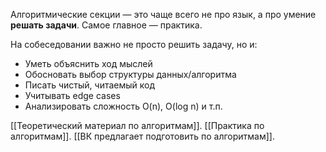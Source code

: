  Алгоритмические секции — это чаще всего не про язык, а про умение **решать задачи**. Самое главное — практика.

На собеседовании важно не просто решить задачу, но и:
- Уметь объяснить ход мыслей
- Обосновать выбор структуры данных/алгоритма
- Писать чистый, читаемый код
- Учитывать edge cases
- Анализировать сложность O(n), O(log n) и т.п.

[[Теоретический материал по алгоритмам]].
[[Практика по алгоритмам]].
[[ВК предлагает подготовить по алгоритмам]].
